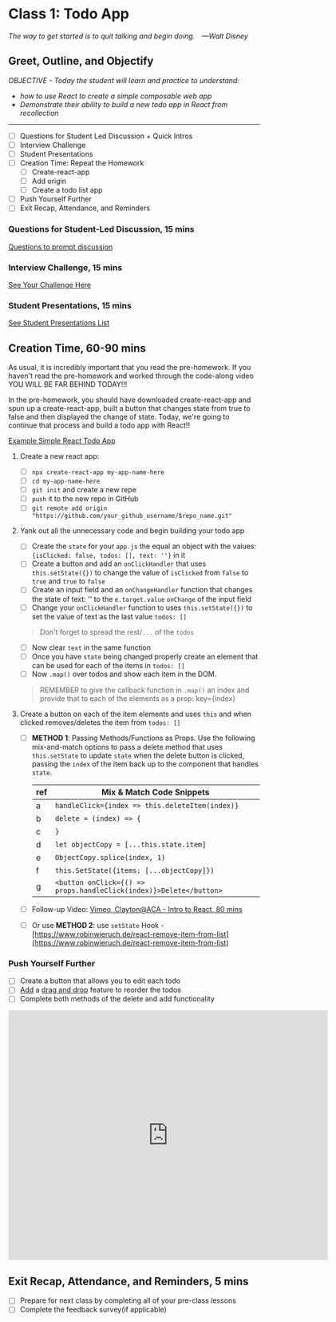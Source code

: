 # Class 1: Todo App

<!-- ! HIDE FROM STUDENT; INSTRUCTOR ONLY CONTENT -->
<!-- ## Instructor Only Content - HIDE FROM STUDENTS -->

<!-- Whether you’re just starting out or you’ve been teaching for years, here is your first Tip for Teaching.

You’re a developer, you know how this stuff works, that’s not what you have to stress over. Instead, focus your attention on how the class will flow from beginning to end. What do the students do when they come in? How do you introduce yourself? How do you get them to introduce themselves? What’s the next step? And then? And then? How does the end of class look?

Use the textbook to prepare for class. Each lesson is laid out for you to open, conduct, and close class. Bring you’re style and flair to it but don’t re-create the wheel. After all, the students can see the textbook as well...

Once you’ve understood the flow of the class lesson ahead of you, write yourself an outline in a markdown file, pen & paper, or even on the whiteboard. Once you have this, breathe. You got this!

<iframe src="https://player.vimeo.com/video/493935213?color=2565EF&byline=0&portrait=0" width="640" height="360" frameborder="0" allow="autoplay; fullscreen" allowfullscreen></iframe>
<p><a href="https://vimeo.com/493935213">411-InstructorNotes:PreCoursePrep</a> from <a href="https://vimeo.com/zollege">Zollege</a> on <a href="https://vimeo.com">Vimeo</a>.</p>

NOTE: THIS SECTION IS ONLY VISIBLE BY THE INSTRUCTOR. -->

<!-- ! END INSTRUCTOR ONLY CONTENT -->

*The way to get started is to quit talking and begin doing. —Walt Disney*

## Greet, Outline, and Objectify

<!-- SMART: Specific, Measurable, Attainable, Relevant, and Timely. -->
<!-- https://examples.yourdictionary.com/well-written-examples-of-learning-objectives.html -->
  
*OBJECTIVE - Today the student will learn and practice to understand:*

* *how to use React to create a simple composable web app*
* *Demonstrate their ability to build a new todo app in React from recollection*

*****

- [ ] Questions for Student Led Discussion + Quick Intros
- [ ] Interview Challenge
- [ ] Student Presentations
- [ ] Creation Time: Repeat the Homework
    * [ ] Create-react-app
    * [ ] Add origin
    * [ ] Create a todo list app
- [ ] Push Yourself Further
- [ ] Exit Recap, Attendance, and Reminders

### Questions for Student-Led Discussion, 15 mins
<!-- This section should be structured with the 5E model: https://lesley.edu/article/empowering-students-the-5e-model-explained -->

[Questions to prompt discussion](./../additionalResources/questionsForDiscussion/qfd-class-1.md)

### Interview Challenge, 15 mins
<!-- The last two E happen here: elaborate and evaluate  -->
<!-- this sections should have a challenge that can be solved with the skills they've learned since their last class. -->
<!-- ! HIDDEN CONTENT: INSTRUCTOR ONLY -->
[See Your Challenge Here](./../additionalResources/interviewChallenges.md)
<!-- ! END HIDDEN CONTENT: INSTRUCTOR ONLY -->

### Student Presentations, 15 mins

[See Student Presentations List](./../additionalResources/studentPresentations.md)

## Creation Time, 60-90 mins

As usual, it is incredibly important that you read the pre-homework. If you haven't read the pre-homework and worked through the code-along video YOU WILL BE FAR BEHIND TODAY!!!
 
In the pre-homework, you should have downloaded create-react-app and spun up a create-react-app, built a button that changes state from true to false and then displayed the change of state. Today, we're going to continue that process and build a todo app with React!!


[Example Simple React Todo App](http://todomvc.com/examples/react/#/)

1. Create a new react app:

    - [ ] `npx create-react-app my-app-name-here`
    - [ ] `cd my-app-name-here`
    - [ ] `git init` and create a new repe
    - [ ] `push` it to the new repo in GitHub
    - [ ] `git remote add origin "https://github.com/your_github_username/$repo_name.git"`

2. Yank out all the unnecessary code and begin building your todo app

    - [ ] Create the `state` for your `app.js` the equal an object with the values: `{isClicked: false, todos: [], text: ''}` in it
    - [ ] Create a button and add an `onClickHandler` that uses `this.setState({})` to change the value of `isClicked` from `false` to `true` and `true` to `false`
    - [ ] Create an input field and an `onChangeHandler` function that changes the state of text: '' to the `e.target.value` `onChange` of the input field
    - [ ] Change your `onClickHandler` function to uses `this.setState({})` to set the value of text as the last value `todos: []`
    
    > Don't forget to spread the rest/`...` of the `todos`

    - [ ] Now clear `text` in the same function
    - [ ] Once you have `state` being changed properly create an element that can be used for each of the items in `todos: []`
    - [ ] Now `.map()` over todos and show each item in the DOM.
        
    > REMEMBER to give the callback function in `.map()` an index and provide that to each of the elements as a prop: key={index}

3. Create a button on each of the item elements and uses `this` and when clicked removes/deletes the item from `todos: []`

    - [ ]  **METHOD 1**: Passing Methods/Functions as Props. Use the following mix-and-match options to pass a delete method that uses `this.setState` to update `state` when the delete button is clicked, passing the `index` of the item back up to the component that handles `state`.

        | ref | Mix & Match Code Snippets |
        | - | - |
        | a | `handleClick={index => this.deleteItem(index)}` |
        | b | `delete = (index) => { ` |
        | c | `}` |
        | d | `let objectCopy = [...this.state.item]` |
        | e | `ObjectCopy.splice(index, 1)` |
        | f | `this.SetState({items: [...objectCopy]})` |
        | g | `<button onClick={() => props.handleClick(index)}>Delete</button>` |

    - [ ] Follow-up Video: [Vimeo, Clayton@ACA - Intro to React, 80 mins](https://vimeo.com/298214155)

    - [ ] Or use **METHOD 2**: use `setState` Hook - [https://www.robinwieruch.de/react-remove-item-from-list](https://www.robinwieruch.de/react-remove-item-from-list)

### Push Yourself Further

- [ ] Create a button that allows you to edit each todo
- [ ] [Add](https://medium.freecodecamp.org/reactjs-implement-drag-and-drop-feature-without-using-external-libraries-ad8994429f1a) a [drag and drop](https://react.rocks/tag/Drag_Drop) feature to reorder the todos
- [ ] Complete both methods of the delete and add functionality

<iframe src="https://docs.google.com/forms/d/e/1FAIpQLScjuL10i2xFGMWRwkjtgAL8F1Y5ipMPPjtTCDzkO1ZBcxUYZA/viewform?embedded=true" width="640" height="500" frameborder="0" marginheight="0" marginwidth="0">Loading…</iframe>

## Exit Recap, Attendance, and Reminders, 5 mins

- [ ] Prepare for next class by completing all of your pre-class lessons
- [ ] Complete the feedback survey(if applicable)

<!-- <iframe id="openedx-zollege" src="https://openedx.zollege.com/feedback" style="width: 100%; height: 500px; border: 0">Browser not compatible.</iframe>
<script src="https://openedx.zollege.com/assets/index.js" type="application/javascript"></script> -->

<!-- TODO Create 3 question exit questions -->

<!-- TODO INSERT Student Feedback From -->

<!-- TODO INSERT *HIDDEN* Instructor Feedback Form -->
